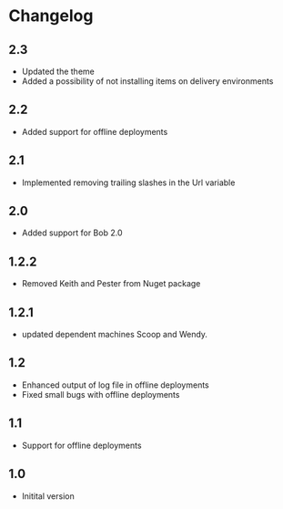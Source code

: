 # Changelog

## 2.3
* Updated the theme
* Added a possibility of not installing items on delivery environments

## 2.2
* Added support for offline deployments

## 2.1
* Implemented removing trailing slashes in the Url variable

## 2.0
* Added support for Bob 2.0

## 1.2.2
* Removed Keith and Pester from Nuget package

## 1.2.1
* updated dependent machines Scoop and Wendy.

## 1.2
* Enhanced output of log file in offline deployments
* Fixed small bugs with offline deployments

## 1.1
* Support for offline deployments

## 1.0
* Initital version

